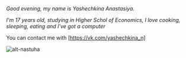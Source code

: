 *Good evening, my name is Yashechkina Anastasiya.*

*I'm 17 years old, studying in Higher Schol of Economics, I love cooking, sleeping, eating and I've got a computer*

You can contact me with [https://vk.com/yashechkina_n]

![alt-nastuha](https://pp.userapi.com/c840139/v840139091/632c8/EwpfFm8gTps.jpg)
